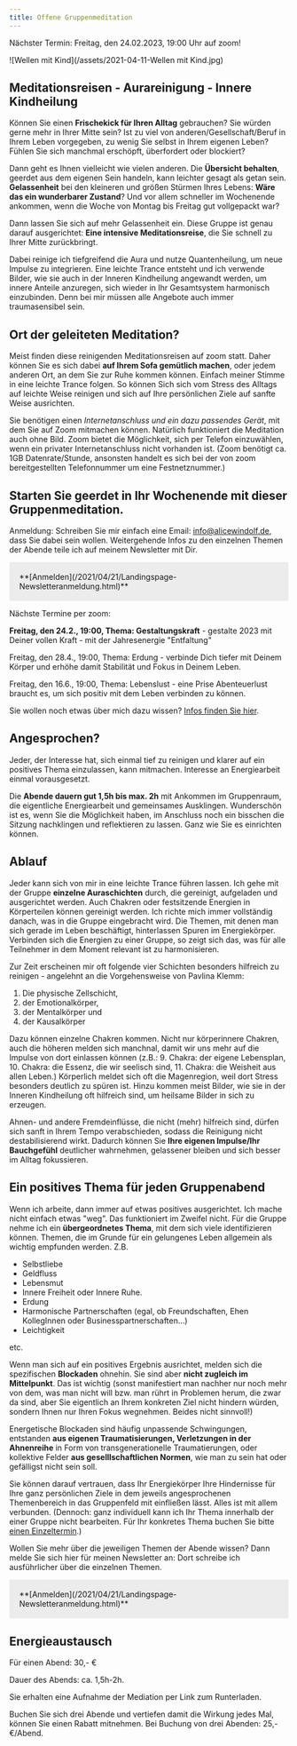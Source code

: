 ```yaml
---
title: Offene Gruppenmeditation
---
```


Nächster Termin: Freitag, den 24.02.2023, 19:00 Uhr auf zoom!

![Wellen mit Kind](/assets/2021-04-11-Wellen mit Kind.jpg)

## Meditationsreisen - Aurareinigung - Innere Kindheilung
Können Sie einen **Frischekick für Ihren Alltag** gebrauchen? Sie würden gerne mehr in Ihrer Mitte sein? Ist zu viel von anderen/Gesellschaft/Beruf in Ihrem Leben vorgegeben, zu wenig Sie selbst in Ihrem eigenen Leben? Fühlen Sie sich manchmal erschöpft, überfordert oder blockiert?  

Dann geht es Ihnen vielleicht wie vielen anderen. Die **Übersicht behalten**, geerdet aus dem eigenen Sein handeln, kann leichter gesagt als getan sein. **Gelassenheit** bei den kleineren und größen Stürmen Ihres Lebens: **Wäre das ein wunderbarer Zustand**? Und vor allem schneller im Wochenende ankommen, wenn die Woche von Montag bis Freitag gut vollgepackt war? 

Dann lassen Sie sich auf mehr Gelassenheit ein. Diese Gruppe ist genau darauf ausgerichtet: **Eine intensive Meditationsreise**, die Sie schnell zu Ihrer Mitte zurückbringt. 

Dabei reinige ich tiefgreifend die Aura und nutze Quantenheilung, um neue Impulse zu integrieren. Eine leichte Trance entsteht und ich verwende Bilder, wie sie auch in der Inneren Kindheilung angewandt werden, um innere Anteile anzuregen, sich wieder in Ihr Gesamtsystem harmonisch einzubinden. Denn bei mir müssen alle Angebote auch immer traumasensibel sein. 

## Ort der geleiteten Meditation? 
Meist finden diese reinigenden Meditationsreisen auf zoom statt. Daher können Sie es sich dabei **auf Ihrem Sofa gemütlich machen**, oder jedem anderen Ort, an dem Sie zur Ruhe kommen können. Einfach meiner Stimme in eine leichte Trance folgen. So können Sich sich vom Stress des Alltags auf leichte Weise reinigen und sich auf Ihre persönlichen Ziele auf sanfte Weise ausrichten. 

Sie benötigen einen *Internetanschluss und ein dazu passendes Gerät*, mit dem Sie auf Zoom mitmachen können. Natürlich funktioniert die Meditation auch ohne Bild. Zoom bietet die Möglichkeit, sich per Telefon einzuwählen, wenn ein privater Internetanschluss nicht vorhanden ist. (Zoom benötigt ca. 1GB Datenrate/Stunde, ansonsten handelt es sich bei der von zoom bereitgestellten Telefonnummer um eine Festnetznummer.) 

## Starten Sie geerdet in Ihr Wochenende mit dieser Gruppenmeditation. 

Anmeldung: Schreiben Sie mir einfach eine Email: info@alicewindolf.de, dass Sie dabei sein wollen. Weitergehende Infos zu den einzelnen Themen der Abende teile ich auf meinem Newsletter mit Dir.  

<span style='display:inline-block;padding:18px;background:#ececec'>
**[Anmelden](/2021/04/21/Landingspage-Newsletteranmeldung.html)**
</span>

Nächste Termine per zoom:

**Freitag, den 24.2., 19:00, Thema: Gestaltungskraft** - gestalte 2023 mit Deiner vollen Kraft - mit der Jahresenergie "Entfaltung"

Freitag, den 28.4., 19:00, Thema: Erdung - verbinde Dich tiefer mit Deinem Körper und erhöhe damit Stabilität und Fokus in Deinem Leben.

Freitag, den 16.6., 19:00, Thema: Lebenslust - eine Prise Abenteuerlust braucht es, um sich positiv mit dem Leben verbinden zu können. 


Sie wollen noch etwas über mich dazu wissen? [Infos finden Sie hier](/about/). 

## Angesprochen?
Jeder, der Interesse hat, sich einmal tief zu reinigen und klarer auf ein positives Thema einzulassen, kann mitmachen. Interesse an Energiearbeit einmal vorausgesetzt. 

Die **Abende dauern gut 1,5h bis max. 2h** mit Ankommen im Gruppenraum, die eigentliche Energiearbeit und gemeinsames Ausklingen. Wunderschön ist es, wenn Sie die Möglichkeit haben, im Anschluss noch ein bisschen die Sitzung nachklingen und reflektieren zu lassen. Ganz wie Sie es einrichten können.  

## Ablauf
Jeder kann sich von mir in eine leichte Trance führen lassen. Ich gehe mit der Gruppe **einzelne Auraschichten** durch, die gereinigt, aufgeladen und ausgerichtet werden. Auch Chakren oder festsitzende Energien in Körperteilen können gereinigt werden. Ich richte mich immer vollständig danach, was in die Gruppe eingebracht wird. Die Themen, mit denen man sich gerade im Leben beschäftigt, hinterlassen Spuren im Energiekörper. Verbinden sich die Energien zu einer Gruppe, so zeigt sich das, was für alle Teilnehmer in dem Moment relevant ist zu harmonisieren.   

Zur Zeit erscheinen mir oft folgende vier Schichten besonders hilfreich zu reinigen - angelehnt an die Vorgehensweise von Pavlina Klemm: 
1. Die physische Zellschicht, 
2. der Emotionalkörper, 
3. der Mentalkörper und 
4. der Kausalkörper 

Dazu können einzelne Chakren kommen. Nicht nur körperinnere Chakren, auch die höheren melden sich manchnal, damit wir uns mehr auf die Impulse von dort einlassen können (z.B.: 9. Chakra: der eigene Lebensplan, 10. Chakra: die Essenz, die wir seelisch sind, 11. Chakra: die Weisheit aus allen Leben.) Körperlich meldet sich oft die Magenregion, weil dort Stress besonders deutlich zu spüren ist. Hinzu kommen meist Bilder, wie sie in der Inneren Kindheilung oft hilfreich sind, um heilsame Bilder in sich zu erzeugen. 

Ahnen- und andere Fremdeinflüsse, die nicht (mehr) hilfreich sind, dürfen sich sanft in Ihrem Tempo verabschieden, sodass die Reinigung nicht destabilisierend wirkt. Dadurch können Sie **Ihre eigenen Impulse/Ihr Bauchgefühl** deutlicher wahrnehmen, gelassener bleiben und sich besser im Alltag fokussieren.  

## Ein positives Thema für jeden Gruppenabend
Wenn ich arbeite, dann immer auf etwas positives ausgerichtet. Ich mache nicht einfach etwas "weg". Das funktioniert im Zweifel nicht. Für die Gruppe nehme ich ein **übergeordnetes Thema**, mit dem sich viele identifizieren können. Themen, die im Grunde für ein gelungenes Leben allgemein als wichtig empfunden werden. Z.B. 
- Selbstliebe 
- Geldfluss 
- Lebensmut
- Innere Freiheit oder Innere Ruhe.
- Erdung
- Harmonische Partnerschaften (egal, ob Freundschaften, Ehen KollegInnen oder Businesspartnerschaften...)
- Leichtigkeit

etc.  

Wenn man sich auf ein positives Ergebnis ausrichtet, melden sich die spezifischen **Blockaden**  ohnehin. Sie sind aber **nicht zugleich im Mittelpunkt**. Das ist wichtig (sonst manifestiert man nachher nur noch mehr von dem, was man nicht will bzw. man rührt in Problemen herum, die zwar da sind, aber Sie eigentlich an Ihrem konkreten Ziel nicht hindern würden, sondern Ihnen nur Ihren Fokus wegnehmen. Beides nicht sinnvoll!) 

Energetische Blockaden sind häufig unpassende Schwingungen, entstanden **aus eigenen Traumatisierungen, Verletzungen in der Ahnenreihe** in Form von transgenerationelle Traumatierungen, oder kollektive Felder **aus geselllschaftlichen Normen**, wie man zu sein hat oder gefälligst nicht sein soll.

Sie können darauf vertrauen, dass Ihr Energiekörper Ihre Hindernisse für Ihre ganz persönlichen Ziele in dem jeweils angesprochenen Themenbereich in das Gruppenfeld mit einfließen lässt. Alles ist mit allem verbunden. (Dennoch: ganz individuell kann ich Ihr Thema innerhalb der einer Gruppe nicht bearbeiten. Für Ihr konkretes Thema buchen Sie bitte [einen Einzeltermin](/2021/03/19/Einzelsitzungen.html).)

Wollen Sie mehr über die jeweiligen Themen der Abende wissen? Dann melde Sie sich hier für meinen Newsletter an: Dort schreibe ich ausführlicher über die einzelnen Themen.  

<span style='display:inline-block;padding:18px;background:#ececec'>
**[Anmelden](/2021/04/21/Landingspage-Newsletteranmeldung.html)**
</span>

## Energieaustausch
Für einen Abend: 30,- €

Dauer des Abends: ca. 1,5h-2h. 

Sie erhalten eine Aufnahme der Mediation per Link zum Runterladen. 

Buchen Sie sich drei Abende und vertiefen damit die Wirkung jedes Mal, können Sie einen Rabatt mitnehmen. Bei Buchung von drei Abenden: 25,-€/Abend. 

